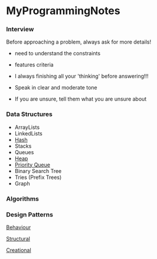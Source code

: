 # MyProgrammingNotes

### Interview

Before approaching a problem, always ask for more details!
- need to understand the constraints
- features criteria

- I always finishing all your 'thinking' before answering!!!
- Speak in clear and moderate tone
- If you are unsure, tell them what you are unsure about

### Data Structures

* ArrayLists
* LinkedLists
* [Hash](/src/interview_notes/datastructures/hash.md)
* Stacks
* Queues
* [Heap](/src/interview_notes/datastructures/heap.md)
* [Priority Queue](/src/interview_notes/datastructures/priorityqueue.md)
* Binary Search Tree
* Tries (Prefix Trees)
* Graph

### Algorithms



### Design Patterns

[Behaviour](src/patternpractise/behaviour/notes.md)

[Structural](src/patternpractise/structural/notes.md)

[Creational](src/patternpractise/creational/notes.md)
